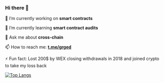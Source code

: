 ### Hi there 👋

🔭 I’m currently working on **smart contracts**

🌱 I’m currently learning **smart contract audits**

💬 Ask me about **cross-chain**

📫 How to reach me: **[t.me/grged](https://t.me/grged)**

⚡ Fun fact: Lost 200$ by WEX closing withdrawals in 2018 and joined crypto to take my loss back

[![Top Langs](https://github-readme-stats.vercel.app/api/top-langs/?username=grGred&layout=compact&exclude_repo=Audits-C4)](https://github.com/anuraghazra/github-readme-stats)
